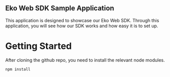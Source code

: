 ## Eko Web SDK Sample Application

This application is designed to showcase our Eko Web SDK. Through this application, you will see how our SDK works and how easy it is to set up.

# Getting Started

After cloning the github repo, you need to install the relevant node modules.

```javascript
npm install
```

